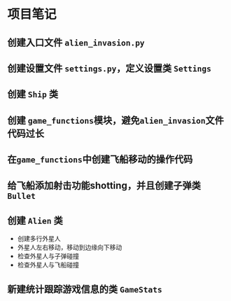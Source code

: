 # 项目笔记
## 创建入口文件 `alien_invasion.py`
## 创建设置文件 `settings.py`，定义设置类 `Settings`
## 创建 `Ship` 类

## 创建 `game_functions`模块，避免`alien_invasion`文件代码过长

## 在`game_functions`中创建飞船移动的操作代码

## 给飞船添加射击功能shotting，并且创建子弹类 `Bullet`

## 创建 `Alien` 类
* 创建多行外星人
* 外星人左右移动，移动到边缘向下移动
* 检查外星人与子弹碰撞
* 检查外星人与飞船碰撞

## 新建统计跟踪游戏信息的类 `GameStats`